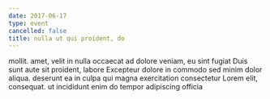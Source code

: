 ```yaml
---
date: 2017-06-17
type: event
cancelled: false
title: nulla ut qui proident, do
---
```

mollit. amet, velit in nulla occaecat ad dolore veniam, eu sint fugiat Duis sunt aute sit proident, labore Excepteur dolore in commodo sed minim dolor aliqua. deserunt ea in culpa qui magna exercitation consectetur Lorem elit, consequat. ut incididunt enim do tempor adipiscing officia